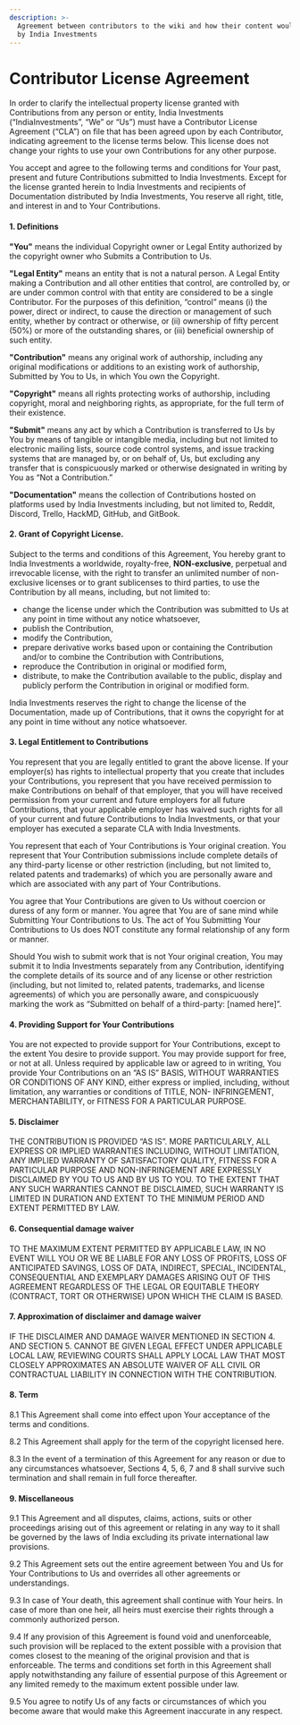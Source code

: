 ```yaml
---
description: >-
  Agreement between contributors to the wiki and how their content would be used
  by India Investments
---
```


# Contributor License Agreement

In order to clarify the intellectual property license granted with Contributions from any person or entity, India Investments \(“IndiaInvestments”, “We” or “Us”\) must have a Contributor License Agreement \(“CLA”\) on file that has been agreed upon by each Contributor, indicating agreement to the license terms below. This license does not change your rights to use your own Contributions for any other purpose.

You accept and agree to the following terms and conditions for Your past, present and future Contributions submitted to India Investments. Except for the license granted herein to India Investments and recipients of Documentation distributed by India Investments, You reserve all right, title, and interest in and to Your Contributions.

#### 1. Definitions <a id="1-Definitions"></a>

**"You"** means the individual Copyright owner or Legal Entity authorized by the copyright owner who Submits a Contribution to Us.

**"Legal Entity"** means an entity that is not a natural person. A Legal Entity making a Contribution and all other entities that control, are controlled by, or are under common control with that entity are considered to be a single Contributor. For the purposes of this definition, “control” means \(i\) the power, direct or indirect, to cause the direction or management of such entity, whether by contract or otherwise, or \(ii\) ownership of fifty percent \(50%\) or more of the outstanding shares, or \(iii\) beneficial ownership of such entity.

**"Contribution"** means any original work of authorship, including any original modifications or additions to an existing work of authorship, Submitted by You to Us, in which You own the Copyright.

**"Copyright"** means all rights protecting works of authorship, including copyright, moral and neighboring rights, as appropriate, for the full term of their existence.

**"Submit"** means any act by which a Contribution is transferred to Us by You by means of tangible or intangible media, including but not limited to electronic mailing lists, source code control systems, and issue tracking systems that are managed by, or on behalf of, Us, but excluding any transfer that is conspicuously marked or otherwise designated in writing by You as “Not a Contribution.”

**"Documentation"** means the collection of Contributions hosted on platforms used by India Investments including, but not limited to, Reddit, Discord, Trello, HackMD, GitHub, and GitBook.

#### 2. Grant of Copyright License. <a id="2-Grant-of-Copyright-License"></a>

Subject to the terms and conditions of this Agreement, You hereby grant to India Investments a worldwide, royalty-free, **NON-exclusive**, perpetual and irrevocable license, with the right to transfer an unlimited number of non-exclusive licenses or to grant sublicenses to third parties, to use the Contribution by all means, including, but not limited to:

* change the license under which the Contribution was submitted to Us at any point in time without any notice whatsoever,
* publish the Contribution,
* modify the Contribution,
* prepare derivative works based upon or containing the Contribution and/or to combine the Contribution with Contributions,
* reproduce the Contribution in original or modified form,
* distribute, to make the Contribution available to the public, display and publicly perform the Contribution in original or modified form.

India Investments reserves the right to change the license of the Documentation, made up of Contributions, that it owns the copyright for at any point in time without any notice whatsoever.

#### 3. Legal Entitlement to Contributions <a id="3-Legal-Entitlement-to-Contributions"></a>

You represent that you are legally entitled to grant the above license. If your employer\(s\) has rights to intellectual property that you create that includes your Contributions, you represent that you have received permission to make Contributions on behalf of that employer, that you will have received permission from your current and future employers for all future Contributions, that your applicable employer has waived such rights for all of your current and future Contributions to India Investments, or that your employer has executed a separate CLA with India Investments.

You represent that each of Your Contributions is Your original creation. You represent that Your Contribution submissions include complete details of any third-party license or other restriction \(including, but not limited to, related patents and trademarks\) of which you are personally aware and which are associated with any part of Your Contributions.

You agree that Your Contributions are given to Us without coercion or duress of any form or manner. You agree that You are of sane mind while Submitting Your Contributions to Us. The act of You Submitting Your Contributions to Us does NOT constitute any formal relationship of any form or manner.

Should You wish to submit work that is not Your original creation, You may submit it to India Investments separately from any Contribution, identifying the complete details of its source and of any license or other restriction \(including, but not limited to, related patents, trademarks, and license agreements\) of which you are personally aware, and conspicuously marking the work as “Submitted on behalf of a third-party: \[named here\]”.

#### 4. Providing Support for Your Contributions <a id="4-Providing-Support-for-Your-Contributions"></a>

You are not expected to provide support for Your Contributions, except to the extent You desire to provide support. You may provide support for free, or not at all. Unless required by applicable law or agreed to in writing, You provide Your Contributions on an “AS IS” BASIS, WITHOUT WARRANTIES OR CONDITIONS OF ANY KIND, either express or implied, including, without limitation, any warranties or conditions of TITLE, NON- INFRINGEMENT, MERCHANTABILITY, or FITNESS FOR A PARTICULAR PURPOSE.

#### 5. Disclaimer <a id="5-Disclaimer"></a>

THE CONTRIBUTION IS PROVIDED “AS IS”. MORE PARTICULARLY, ALL EXPRESS OR IMPLIED WARRANTIES INCLUDING, WITHOUT LIMITATION, ANY IMPLIED WARRANTY OF SATISFACTORY QUALITY, FITNESS FOR A PARTICULAR PURPOSE AND NON-INFRINGEMENT ARE EXPRESSLY DISCLAIMED BY YOU TO US AND BY US TO YOU. TO THE EXTENT THAT ANY SUCH WARRANTIES CANNOT BE DISCLAIMED, SUCH WARRANTY IS LIMITED IN DURATION AND EXTENT TO THE MINIMUM PERIOD AND EXTENT PERMITTED BY LAW.

#### 6. Consequential damage waiver <a id="6-Consequential-damage-waiver"></a>

TO THE MAXIMUM EXTENT PERMITTED BY APPLICABLE LAW, IN NO EVENT WILL YOU OR WE BE LIABLE FOR ANY LOSS OF PROFITS, LOSS OF ANTICIPATED SAVINGS, LOSS OF DATA, INDIRECT, SPECIAL, INCIDENTAL, CONSEQUENTIAL AND EXEMPLARY DAMAGES ARISING OUT OF THIS AGREEMENT REGARDLESS OF THE LEGAL OR EQUITABLE THEORY \(CONTRACT, TORT OR OTHERWISE\) UPON WHICH THE CLAIM IS BASED.

#### 7. Approximation of disclaimer and damage waiver <a id="7-Approximation-of-disclaimer-and-damage-waiver"></a>

IF THE DISCLAIMER AND DAMAGE WAIVER MENTIONED IN SECTION 4. AND SECTION 5. CANNOT BE GIVEN LEGAL EFFECT UNDER APPLICABLE LOCAL LAW, REVIEWING COURTS SHALL APPLY LOCAL LAW THAT MOST CLOSELY APPROXIMATES AN ABSOLUTE WAIVER OF ALL CIVIL OR CONTRACTUAL LIABILITY IN CONNECTION WITH THE CONTRIBUTION.

#### 8. Term <a id="8-Term"></a>

8.1 This Agreement shall come into effect upon Your acceptance of the terms and conditions.

8.2 This Agreement shall apply for the term of the copyright licensed here.

8.3 In the event of a termination of this Agreement for any reason or due to any circumstances whatsoever, Sections 4, 5, 6, 7 and 8 shall survive such termination and shall remain in full force thereafter.

#### 9. Miscellaneous <a id="9-Miscellaneous"></a>

9.1 This Agreement and all disputes, claims, actions, suits or other proceedings arising out of this agreement or relating in any way to it shall be governed by the laws of India excluding its private international law provisions.

9.2 This Agreement sets out the entire agreement between You and Us for Your Contributions to Us and overrides all other agreements or understandings.

9.3 In case of Your death, this agreement shall continue with Your heirs. In case of more than one heir, all heirs must exercise their rights through a commonly authorized person.

9.4 If any provision of this Agreement is found void and unenforceable, such provision will be replaced to the extent possible with a provision that comes closest to the meaning of the original provision and that is enforceable. The terms and conditions set forth in this Agreement shall apply notwithstanding any failure of essential purpose of this Agreement or any limited remedy to the maximum extent possible under law.

9.5 You agree to notify Us of any facts or circumstances of which you become aware that would make this Agreement inaccurate in any respect.

